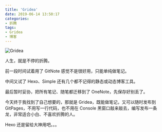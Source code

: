 ```yaml
---
title: 'Gridea'
date: 2019-06-14 13:50:17
categories:
- 折腾
tags:
- Gridea
- 博客
---
```


![Gridea](/post-images/hello-gridea.png)

人生，就是不停的折腾。

<!-- more -->

前一段时间试着用了 GitNote 感觉不是很好用，只能单纯做笔记。

中间又试了 Hexo、Simple 还有几个都不记得的静态或动态博客工具。

最后暂时妥协，把所有笔记、随笔都迁移到了 OneNote，先保存好别丢了。

今天终于我找到了自己想要的，那就是 Gridea，既能做笔记，又可以随时发布到 GitPages，不用写一行代码，也不用在 Console 黑窗口敲来敲去，编写发布一条龙，非常适合小白、不喜欢折腾的人。

Hexo 还是留给大神用吧。。。
